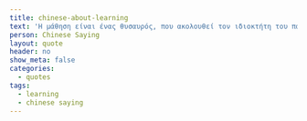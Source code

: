 ```yaml
---
title: chinese-about-learning
text: 'Η μάθηση είναι ένας θυσαυρός, που ακολουθεί τον ιδιοκτήτη του παντού.'
person: Chinese Saying
layout: quote
header: no
show_meta: false
categories:
  - quotes
tags:
  - learning
  - chinese saying
---
```

